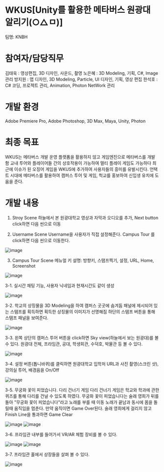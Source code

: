 # WKUS[Unity를 활용한 메타버스 원광대 알리기(○△ㅁ)]

팀명: KNBH

# 참여자/담당직무
김태욱 : 영상편집, 3D 디자인, 사운드, 촬영
노은혜 : 3D Modeling, 기획, C#, Image 관리
방지원 : 맵 디자인, 3D Modeling, Particle, UI 디자인, 기획, 영상 편집
한석호 : C# 코딩, 프로젝트 관리, Animation, Photon NetWork 관리

# 개발 환경
Adobe Premiere Pro, Adobe Photoshop, 3D Max, Maya, Unity, Photon

# 최종 목표 
WKUS는 메타버스 개발 운영 플랫폼을 활용하지 않고 게임엔진으로 메타버스를 개발 함
교내 투어와 플레이어들 간의 상호작용이 가능하여 멀티 플레이 게임도 가능하다
최근에 이슈가 된 오징어 게임을 WKUS에 추가하여 사용자들의 흥미를 유발시킨다.
언택트 시대에 메타버스를 활용하여 캠퍼스 투어 및 게임, 헉교를 홍보하여 신입생 유치에 도움을 준다.

# 개발 내용
1. Stroy Scene 
하늘에서 본 원광대학교 영상과 자막과 오디오를 추가, Next button click하면 다음 씬으로 이동 

2. Username Scene
Username을 사용자가 직접 설정해준다. Campus Tour 를 click하면 다음 씬으로 이동한다. 

![image](https://user-images.githubusercontent.com/76396597/170036503-288d1ac7-2777-4d51-ada1-4d0e40d79f48.png)

3. Campus Tour Scene
메뉴얼 키 설명: 방향키, 스탬프찍기, 설정, URL, Home, Screenshot 

![image](https://user-images.githubusercontent.com/76396597/170039667-7c640fa6-dfea-4b3c-be6f-4f7fe1568bd8.png)

3-1. 실시간 채팅 기능, 사용자 닉네임과 현재시간도 같이 생성

![image](https://user-images.githubusercontent.com/76396597/170039940-6f734dd2-c6b1-4b75-9c75-0175e6f9fcb8.png)

3-2. 학교의 상징물을 3D Modeling을 하여 캠퍼스 곳곳에 숨겨둠
     패널에 제시되어 있는 스탬프를 획득하면 획득한 상징물의 이미지가 선명해짐 
     하단의 스탬프 버튼을 통해 스탬프 패널을 보여준다. 
     
![image](https://user-images.githubusercontent.com/76396597/170040181-2a16102b-2490-419d-845e-312e0a6be2aa.png)

3-3. 왼쪽 상단의 캠퍼스 투어 버튼을 click하면 Sky view(하늘에서 보는 원광대)를 볼 수 있다.
     원광대 전체, 프라임관, 공대, 학생회관, 수덕호, 박물관 등 볼 수 있다.

![image](https://user-images.githubusercontent.com/76396597/170040427-bed2d7ef-8675-4675-9ee7-bb5a4ec2da51.png)

3-4. 설정 버튼(톱니바퀴)를 클릭하면 원광대학교 입학처 URL과 사진 촬영(스크린 샷), 강의실 투어, 배경음을 On/Off

![image](https://user-images.githubusercontent.com/76396597/170040704-db2264b7-2c24-4062-b0dd-08157c51a6a6.png)

3-5. 무궁화 꽃이 피었습니다. 다리 건너기 게임
다리 건너기 게임은 학교와 학과에 관한 퀴즈를 통해 다리를 건널 수 있도록 하였다.
무궁화 꽃이 피었습니다는 술래 영희가 뒤를 돌아 "무궁화 꽃이 피었습니다"라고 노래를 부를 때 이동 노래가 끝남과 동시에 몸을 돌릴때 움직임을 멈춘다. 만약 움직이면 Game Over된다. 술래 영희에게 걸리지 않고 Finish Line을 통과하면 Game Clear

![image](https://user-images.githubusercontent.com/76396597/170041456-35850c71-5f72-47e5-b0f3-b12d4ec56283.png)
![image](https://user-images.githubusercontent.com/76396597/170044619-ccb9968f-45c5-40cb-83ff-6c86cb12f072.png)

3-6. 프라임관 내부를 들어가서 VR/AR 체험 장비를 볼 수 있다. 

![image](https://user-images.githubusercontent.com/76396597/170046139-5637ec12-69f3-4b12-80dd-a5df35b2d89d.png)
![image](https://user-images.githubusercontent.com/76396597/170046319-b62ff2a6-e3e4-4b2c-a3a1-d6d28d205fa4.png)

3-7. 프라임관 홀에서 상장들을 살펴 볼 수 있다.

![image](https://user-images.githubusercontent.com/76396597/170047119-2fe0b7dc-632a-41b8-bd5f-410939076c78.png)
